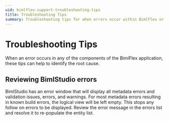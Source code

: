 ```yaml
---
uid: bimlflex-support-troubleshooting-tips
title: Troubleshooting Tips
summary: Troubleshooting tips for when errors occur within BimlFlex or BimlStudio
---
```

# Troubleshooting Tips

When an error occurs in any of the components of the BimlFlex application, these tips can help to identify the root cause.

## Reviewing BimlStudio errors

BimlStudio has an error window that will display all metadata errors and validation issues, errors, and warnings. For most metadata errors resulting in known build errors, the logical view will be left empty. This stops any follow on errors to be displayed. Review the error message in the errors list and resolve it to re-populate the entity list.
